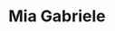 ---
title: "Mia Gabriele"
position: President
quote: >
    "I am a third year studying bioengineering on the medical devices track. I joined EWB so that I could practice the engineering skills I was learning in class in a meaningful way with a group of likeminded individuals. Because of my involvement with EWB, I have found a community of engineers and have found clarity in my chosen career direction."
year: 2021
image: /img/officers/2021/mia.jpeg
order: 1

draft: false
---